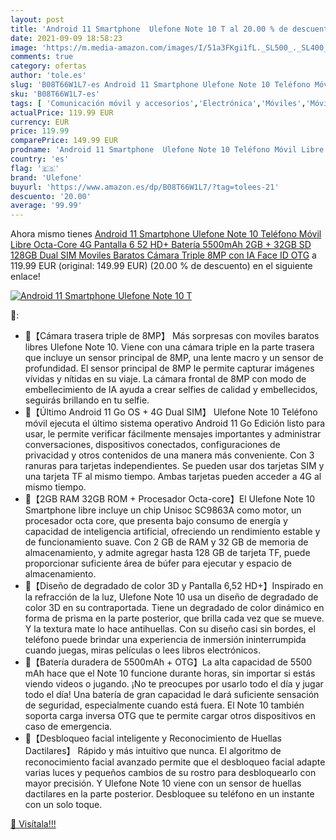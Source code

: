 ```yaml
---
layout: post
title: 'Android 11 Smartphone  Ulefone Note 10 T al 20.00 % de descuento'
date: 2021-09-09 18:58:23
image: 'https://m.media-amazon.com/images/I/51a3FKgi1fL._SL500_._SL400_.jpg'
comments: true
category: ofertas
author: 'tole.es'
slug: 'B08T66W1L7-es Android 11 Smartphone Ulefone Note 10 Teléfono Móvil Libre...'
sku: 'B08T66W1L7-es'
tags: [ 'Comunicación móvil y accesorios','Electrónica','Móviles','Móviles y smartphones libres','android','ulefone', ]
actualPrice: 119.99 EUR
currency: EUR
price: 119.99
comparePrice: 149.99 EUR
prodname: 'Android 11 Smartphone  Ulefone Note 10 Teléfono Móvil Libre Octa-Core 4G  Pantalla 6 52 HD+  Batería 5500mAh  2GB + 32GB  SD 128GB  Dual SIM Moviles Baratos  Cámara Triple 8MP con IA  Face ID  OTG'
country: 'es'
flag: '🇪🇸'
brand: 'Ulefone'
buyurl: 'https://www.amazon.es/dp/B08T66W1L7/?tag=tolees-21'
descuento: '20.00'
average: '99.99'
---
```


Ahora mismo tienes [Android 11 Smartphone  Ulefone Note 10 Teléfono Móvil Libre Octa-Core 4G  Pantalla 6 52 HD+  Batería 5500mAh  2GB + 32GB  SD 128GB  Dual SIM Moviles Baratos  Cámara Triple 8MP con IA  Face ID  OTG](https://www.amazon.es/dp/B08T66W1L7/?tag=tolees-21) a 119.99 EUR (original: 149.99 EUR) (20.00 %  de descuento) en el siguiente enlace!

[![Android 11 Smartphone  Ulefone Note 10 T](https://m.media-amazon.com/images/I/51a3FKgi1fL._SL500_._SL400_.jpg)](https://www.amazon.es/dp/B08T66W1L7/?tag=tolees-21)

🔎:

- 🍏【Cámara trasera triple de 8MP】 Más sorpresas con moviles baratos libres Ulefone Note 10. Viene con una cámara triple en la parte trasera que incluye un sensor principal de 8MP, una lente macro y un sensor de profundidad. El sensor principal de 8MP le permite capturar imágenes vívidas y nítidas en su viaje. La cámara frontal de 8MP con modo de embellecimiento de IA ayuda a crear selfies de calidad y embellecidos, seguirás brillando en tu selfie.
- 🍏【Último Android 11 Go OS + 4G Dual SIM】 Ulefone Note 10 Teléfono móvil ejecuta el último sistema operativo Android 11 Go Edición listo para usar, le permite verificar fácilmente mensajes importantes y administrar conversaciones, dispositivos conectados, configuraciones de privacidad y otros contenidos de una manera más conveniente. Con 3 ranuras para tarjetas independientes. Se pueden usar dos tarjetas SIM y una tarjeta TF al mismo tiempo. Ambas tarjetas pueden acceder a 4G al mismo tiempo.
- 🍏【2GB RAM 32GB ROM + Procesador Octa-core】El Ulefone Note 10 Smartphone libre incluye un chip Unisoc SC9863A como motor, un procesador octa core, que presenta bajo consumo de energía y capacidad de inteligencia artificial, ofreciendo un rendimiento estable y de funcionamiento suave. Con 2 GB de RAM y 32 GB de memoria de almacenamiento, y admite agregar hasta 128 GB de tarjeta TF, puede proporcionar suficiente área de búfer para ejecutar y espacio de almacenamiento.
- 🍏【Diseño de degradado de color 3D y Pantalla 6,52 HD+】Inspirado en la refracción de la luz, Ulefone Note 10 usa un diseño de degradado de color 3D en su contraportada. Tiene un degradado de color dinámico en forma de prisma en la parte posterior, que brilla cada vez que se mueve. Y la textura mate lo hace antihuellas. Con su diseño casi sin bordes, el teléfono puede brindar una experiencia de inmersión ininterrumpida cuando juegas, miras películas o lees libros electrónicos.
- 🍏【Batería duradera de 5500mAh + OTG】La alta capacidad de 5500 mAh hace que el Note 10 funcione durante horas, sin importar si estás viendo videos o jugando. ¡No te preocupes por usarlo todo el día y jugar todo el día! Una batería de gran capacidad le dará suficiente sensación de seguridad, especialmente cuando está fuera. El Note 10 también soporta carga inversa OTG que te permite cargar otros dispositivos en caso de emergencia.
- 🍏【Desbloqueo facial inteligente y Reconocimiento de Huellas Dactilares】 Rápido y más intuitivo que nunca. El algoritmo de reconocimiento facial avanzado permite que el desbloqueo facial adapte varias luces y pequeños cambios de su rostro para desbloquearlo con mayor precisión. Y Ulefone Note 10 viene con un sensor de huellas dactilares en la parte posterior. Desbloquee su teléfono en un instante con un solo toque.

[🛒 Visítala!!!](https://www.amazon.es/dp/B08T66W1L7/?tag=tolees-21)
